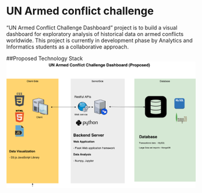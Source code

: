 # UN Armed conflict challenge
“UN Armed Conflict Challenge Dashboard” project is to build a visual dashboard for exploratory analysis of historical data on armed conflicts worldwide. This project is currently in development phase by Analytics and Informatics students as a collaborative approach.

##Proposed Technology Stack
![alt Technology stack](https://github.com/UN-Armed-Conflict-Challenge-Dashboard/dashboard/blob/master/static/infrastructure.png "Proposed Tech Stack")
